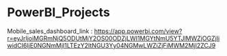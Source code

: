 # PowerBI_Projects
Mobile_sales_dashboard_link : https://app.powerbi.com/view?r=eyJrIjoiMGRmNjQ5ODUtMjY2OS00ODZjLWI1MGYtNmU5YTJlMWZjOGZjIiwidCI6IjE0NGNmMjI1LTEzY2ItNGU3Yy04NGMwLWZiZjFiMWM2MjI2ZCJ9
